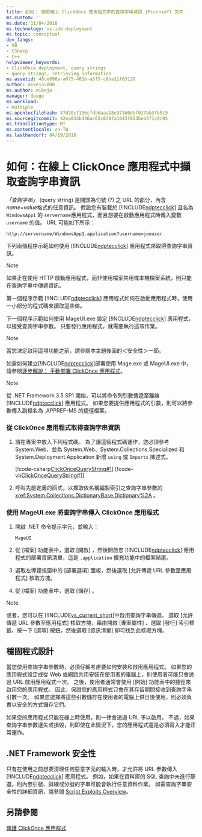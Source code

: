 ```yaml
---
title: 如何： 擷取線上 ClickOnce 應用程式中的查詢字串資訊 |Microsoft 文件
ms.custom: ''
ms.date: 11/04/2016
ms.technology: vs-ide-deployment
ms.topic: conceptual
dev_langs:
- VB
- CSharp
- C++
helpviewer_keywords:
- ClickOnce deployment, query strings
- query strings, retrieving information
ms.assetid: 48ce098a-a075-481b-a5f5-c8ba11f63120
author: mikejo5000
ms.author: mikejo
manager: douge
ms.workload:
- multiple
ms.openlocfilehash: 47d20cf156cfdb6aaa18e37160dbf027bb3fb519
ms.sourcegitcommit: 42ea834b446ac65c679fa1043f853bea5f1c9c95
ms.translationtype: MT
ms.contentlocale: zh-TW
ms.lasthandoff: 04/19/2018
---
```

# <a name="how-to-retrieve-query-string-information-in-an-online-clickonce-application"></a>如何：在線上 ClickOnce 應用程式中擷取查詢字串資訊
*「查詢字串」* (query string) 是開頭為句號 (?) 之 URL 的部分，內含 *name=value*格式的任意資訊。 假設您有裝載於 [!INCLUDE[ndptecclick](../deployment/includes/ndptecclick_md.md)] 且名為 `WindowsApp1` 的 `servername`應用程式，而且想要在啟動應用程式時傳入變數 `username` 的值。 URL 可能如下所示：  
  
 `http://servername/WindowsApp1.application?username=joeuser`  
  
 下列兩個程序示範如何使用 [!INCLUDE[ndptecclick](../deployment/includes/ndptecclick_md.md)] 應用程式來取得查詢字串資訊。  
  
> [!NOTE]
>  如果正在使用 HTTP 啟動應用程式，而非使用檔案共用或本機檔案系統，則只能在查詢字串中傳遞資訊。  
  
 第一個程序示範 [!INCLUDE[ndptecclick](../deployment/includes/ndptecclick_md.md)] 應用程式如何在啟動應用程式時，使用一小部分的程式碼來讀取這些值。  
  
 下一個程序示範如何使用 MageUI.exe 設定 [!INCLUDE[ndptecclick](../deployment/includes/ndptecclick_md.md)] 應用程式，以接受查詢字串參數。 只要發行應用程式，就需要執行這項作業。  
  
> [!NOTE]
>  當您決定啟用這項功能之前，請參閱本主題後面的＜安全性＞一節。  
  
 如需如何建立[!INCLUDE[ndptecclick](../deployment/includes/ndptecclick_md.md)]部署使用 Mage.exe 或 MageUI.exe 中，請參閱[逐步解說： 手動部署 ClickOnce 應用程式](../deployment/walkthrough-manually-deploying-a-clickonce-application.md)。  
  
> [!NOTE]
>  從 .NET Framework 3.5 SP1 開始，可以將命令列引數傳遞至離線 [!INCLUDE[ndptecclick](../deployment/includes/ndptecclick_md.md)] 應用程式。 如果您要提供應用程式的引數，則可以將參數傳入副檔名為 .APPREF-MS 的捷徑檔案。  
  
### <a name="to-obtain-query-string-information-from-a-clickonce-application"></a>從 ClickOnce 應用程式取得查詢字串資訊  
  
1.  請在專案中放入下列程式碼。 為了讓這個程式碼運作，您必須參考 System.Web，並為 System.Web、System.Collections.Specialized 和 System.Deployment.Application 新增 `using` 或 `Imports` 陳述式。  
  
     [!code-csharp[ClickOnceQueryString#1](../deployment/codesnippet/CSharp/how-to-retrieve-query-string-information-in-an-online-clickonce-application_1.cs)]
     [!code-vb[ClickOnceQueryString#1](../deployment/codesnippet/VisualBasic/how-to-retrieve-query-string-information-in-an-online-clickonce-application_1.vb)]  
  
2.  呼叫先前定義的函式，以擷取依名稱編製索引之查詢字串參數的 <xref:System.Collections.DictionaryBase.Dictionary%2A> 。  
  
### <a name="to-enable-query-string-passing-in-a-clickonce-application-with-mageuiexe"></a>使用 MageUI.exe 將查詢字串傳入 ClickOnce 應用程式  
  
1.  開啟 .NET 命令提示字元，並輸入：  
  
    ```  
    MageUI  
    ```  
  
2.  從 [檔案]  功能表中，選取 [開啟] ，然後開啟您 [!INCLUDE[ndptecclick](../deployment/includes/ndptecclick_md.md)] 應用程式的部署資訊清單，這是 `.application` 擴充功能中的檔案結尾。  
  
3.  選取左導覽視窗中的 [部署選項]  面板，然後選取 [允許傳遞 URL 參數至應用程式]  核取方塊。  
  
4.  從 [檔案]  功能表中，選取 [儲存] 。  
  
> [!NOTE]
>  或者，您可以在 [!INCLUDE[vs_current_short](../code-quality/includes/vs_current_short_md.md)]中啟用查詢字串傳遞。 選取 [允許傳遞 URL 參數至應用程式]  核取方塊，藉由開啟 [專案屬性] 、選取 [發行]  索引標籤、按一下 [選項]  按鈕，然後選取 [資訊清單] 即可找到此核取方塊。  
  
## <a name="robust-programming"></a>穩固程式設計  
 當您使用查詢字串參數時，必須仔細考慮要如何安裝和啟用應用程式。 如果您的應用程式設定成從 Web 或網路共用安裝在使用者的電腦上，則使用者可能只會透過 URL 啟用應用程式一次。 之後，使用者通常會使用 [開始]  功能表中的捷徑來啟用您的應用程式。 因此，保證您的應用程式只會在其存留期間接收到查詢字串引數一次。 如果您選擇將這些引數儲存在使用者的電腦上供日後使用，則必須負責以安全的方式儲存它們。  
  
 如果您的應用程式只能在線上時使用，則一律會透過 URL 予以啟用。 不過，如果查詢字串參數遺失或損毀，則即使在此情況下，您的應用程式還是必須寫入才能正常運作。  
  
## <a name="net-framework-security"></a>.NET Framework 安全性  
 只有在使用之前想要清理任何惡意字元的輸入時，才允許將 URL 參數傳入 [!INCLUDE[ndptecclick](../deployment/includes/ndptecclick_md.md)] 應用程式。 例如，如果在資料庫的 SQL 查詢中未進行篩選，則內嵌引號、斜線或分號的字串可能會執行任意資料作業。 如需查詢字串安全性的詳細資訊，請參閱 [Script Exploits Overview](http://msdn.microsoft.com/Library/772c7312-211a-4eb3-8d6e-eec0aa1dcc07)。  
  
## <a name="see-also"></a>另請參閱  
 [保護 ClickOnce 應用程式](../deployment/securing-clickonce-applications.md)